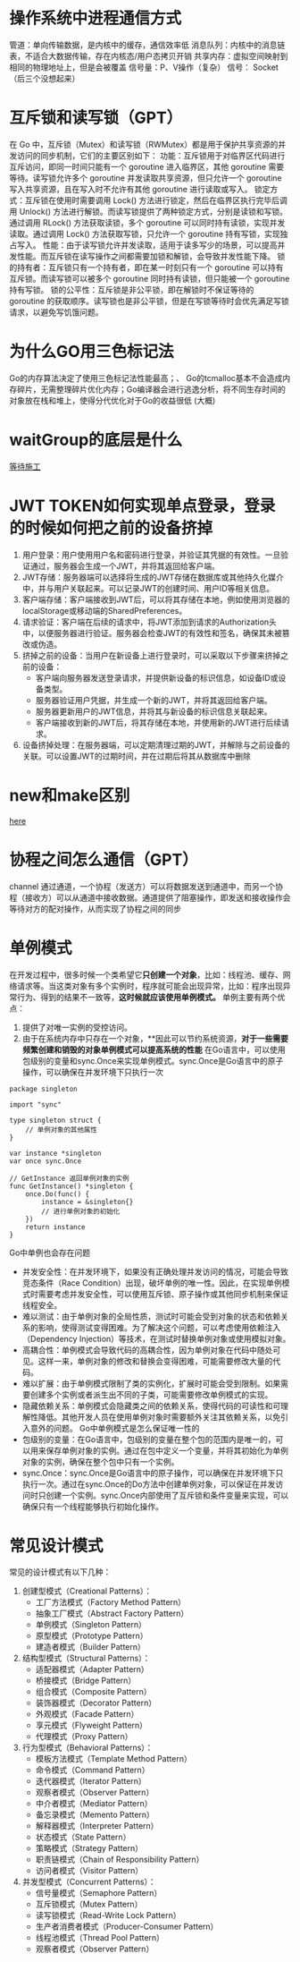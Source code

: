 # 操作系统中进程通信方式
管道：单向传输数据，是内核中的缓存，通信效率低
消息队列：内核中的消息链表，不适合大数据传输，存在内核态/用户态拷贝开销
共享内存：虚拟空间映射到相同的物理地址上，但是会被覆盖
信号量：P、V操作（复杂）
信号：
Socket
（后三个没想起来）
# 互斥锁和读写锁（GPT）
在 Go 中，互斥锁（Mutex）和读写锁（RWMutex）都是用于保护共享资源的并发访问的同步机制，它们的主要区别如下：
功能：互斥锁用于对临界区代码进行互斥访问，即同一时间只能有一个 goroutine 进入临界区，其他 goroutine 需要等待。读写锁允许多个 goroutine 并发读取共享资源，但只允许一个 goroutine 写入共享资源，且在写入时不允许有其他 goroutine 进行读取或写入。
锁定方式：互斥锁在使用时需要调用 Lock() 方法进行锁定，然后在临界区执行完毕后调用 Unlock() 方法进行解锁。而读写锁提供了两种锁定方式，分别是读锁和写锁。通过调用 RLock() 方法获取读锁，多个 goroutine 可以同时持有读锁，实现并发读取。通过调用 Lock() 方法获取写锁，只允许一个 goroutine 持有写锁，实现独占写入。
性能：由于读写锁允许并发读取，适用于读多写少的场景，可以提高并发性能。而互斥锁在读写操作之间都需要加锁和解锁，会导致并发性能下降。
锁的持有者：互斥锁只有一个持有者，即在某一时刻只有一个 goroutine 可以持有互斥锁。而读写锁可以被多个 goroutine 同时持有读锁，但只能被一个 goroutine 持有写锁。
锁的公平性：互斥锁是非公平锁，即在解锁时不保证等待的 goroutine 的获取顺序。读写锁也是非公平锁，但是在写锁等待时会优先满足写锁请求，以避免写饥饿问题。
# 为什么GO用三色标记法
Go的内存算法决定了使用三色标记法性能最高；、
Go的tcmalloc基本不会造成内存碎片，无需整理碎片优化内存；Go编译器会进行逃逸分析，将不同生存时间的对象放在栈和堆上，使得分代优化对于Go的收益很低
(大概)
# waitGroup的底层是什么
[等待施工](https://zhuanlan.zhihu.com/p/344973865)
# JWT TOKEN如何实现单点登录，登录的时候如何把之前的设备挤掉
1. 用户登录：用户使用用户名和密码进行登录，并验证其凭据的有效性。一旦验证通过，服务器会生成一个JWT，并将其返回给客户端。
2. JWT存储：服务器端可以选择将生成的JWT存储在数据库或其他持久化媒介中，并与用户关联起来。可以记录JWT的创建时间、用户ID等相关信息。
3. 客户端存储：客户端接收到JWT后，可以将其存储在本地，例如使用浏览器的localStorage或移动端的SharedPreferences。
4. 请求验证：客户端在后续的请求中，将JWT添加到请求的Authorization头中，以便服务器进行验证。服务器会检查JWT的有效性和签名，确保其未被篡改或伪造。
5. 挤掉之前的设备：当用户在新设备上进行登录时，可以采取以下步骤来挤掉之前的设备：
    - 客户端向服务器发送登录请求，并提供新设备的标识信息，如设备ID或设备类型。
    - 服务器验证用户凭据，并生成一个新的JWT，并将其返回给客户端。
    - 服务器更新用户的JWT信息，并将其与新设备的标识信息关联起来。
    - 客户端接收到新的JWT后，将其存储在本地，并使用新的JWT进行后续请求。
6. 设备挤掉处理：在服务器端，可以定期清理过期的JWT，并解除与之前设备的关联。可以设置JWT的过期时间，并在过期后将其从数据库中删除
# new和make区别
[here](Go八股#New和Make区别)
# 协程之间怎么通信（GPT）
channel
通过通道，一个协程（发送方）可以将数据发送到通道中，而另一个协程（接收方）可以从通道中接收数据。通道提供了阻塞操作，即发送和接收操作会等待对方的配对操作，从而实现了协程之间的同步
# 单例模式
在开发过程中，很多时候一个类希望它**只创建一个对象**，比如：线程池、缓存、网络请求等。当这类对象有多个实例时，程序就可能会出现异常，比如：程序出现异常行为、得到的结果不一致等，**这时候就应该使用单例模式。**
单例主要有两个优点：
1. 提供了对唯一实例的受控访问。
2. 由于在系统内存中只存在一个对象，**因此可以节约系统资源，**对于一些需要频繁创建和销毁的对象单例模式可以提高系统的性能**
在Go语言中，可以使用包级别的变量和sync.Once来实现单例模式。sync.Once是Go语言中的原子操作，可以确保在并发环境下只执行一次
``` Golang
package singleton

import "sync"

type singleton struct {
	// 单例对象的其他属性
}

var instance *singleton
var once sync.Once

// GetInstance 返回单例对象的实例
func GetInstance() *singleton {
	once.Do(func() {
		instance = &singleton{}
		// 进行单例对象的初始化
	})
	return instance
}
```
Go中单例也会存在问题
- 并发安全性：在并发环境下，如果没有正确处理并发访问的情况，可能会导致竞态条件（Race Condition）出现，破坏单例的唯一性。因此，在实现单例模式时需要考虑并发安全性，可以使用互斥锁、原子操作或其他同步机制来保证线程安全。
- 难以测试：由于单例对象的全局性质，测试时可能会受到对象的状态和依赖关系的影响，使得测试变得困难。为了解决这个问题，可以考虑使用依赖注入（Dependency Injection）等技术，在测试时替换单例对象或使用模拟对象。
- 高耦合性：单例模式会导致代码的高耦合性，因为单例对象在代码中随处可见。这样一来，单例对象的修改和替换会变得困难，可能需要修改大量的代码。
- 难以扩展：由于单例模式限制了类的实例化，扩展时可能会受到限制。如果需要创建多个实例或者派生出不同的子类，可能需要修改单例模式的实现。
- 隐藏依赖关系：单例模式会隐藏类之间的依赖关系，使得代码的可读性和可理解性降低。其他开发人员在使用单例对象时需要额外关注其依赖关系，以免引入意外的问题。
Go中单例模式是怎么保证唯一性的
- 包级别的变量：在Go语言中，包级别的变量在整个包的范围内是唯一的，可以用来保存单例对象的实例。通过在包中定义一个变量，并将其初始化为单例对象的实例，确保在整个包中只有一个实例。
- sync.Once：sync.Once是Go语言中的原子操作，可以确保在并发环境下只执行一次。通过在sync.Once的Do方法中创建单例对象，可以保证在并发访问时只创建一个实例。sync.Once内部使用了互斥锁和条件变量来实现，可以确保只有一个线程能够执行初始化操作。
# 常见设计模式
常见的设计模式有以下几种：
1. 创建型模式（Creational Patterns）：
   - 工厂方法模式（Factory Method Pattern）
   - 抽象工厂模式（Abstract Factory Pattern）
   - 单例模式（Singleton Pattern）
   - 原型模式（Prototype Pattern）
   - 建造者模式（Builder Pattern）
2. 结构型模式（Structural Patterns）：
   - 适配器模式（Adapter Pattern）
   - 桥接模式（Bridge Pattern）
   - 组合模式（Composite Pattern）
   - 装饰器模式（Decorator Pattern）
   - 外观模式（Facade Pattern）
   - 享元模式（Flyweight Pattern）
   - 代理模式（Proxy Pattern）
3. 行为型模式（Behavioral Patterns）：
   - 模板方法模式（Template Method Pattern）
   - 命令模式（Command Pattern）
   - 迭代器模式（Iterator Pattern）
   - 观察者模式（Observer Pattern）
   - 中介者模式（Mediator Pattern）
   - 备忘录模式（Memento Pattern）
   - 解释器模式（Interpreter Pattern）
   - 状态模式（State Pattern）
   - 策略模式（Strategy Pattern）
   - 职责链模式（Chain of Responsibility Pattern）
   - 访问者模式（Visitor Pattern）
4. 并发型模式（Concurrent Patterns）：
   - 信号量模式（Semaphore Pattern）
   - 互斥锁模式（Mutex Pattern）
   - 读写锁模式（Read-Write Lock Pattern）
   - 生产者消费者模式（Producer-Consumer Pattern）
   - 线程池模式（Thread Pool Pattern）
   - 观察者模式（Observer Pattern）

